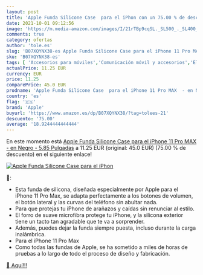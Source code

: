 ```yaml
---
layout: post
title: 'Apple Funda Silicone Case  para el iPhon con un 75.00 % de descuento'
date: 2021-10-01 09:12:56
image: 'https://m.media-amazon.com/images/I/21rTBp9cqSL._SL500_._SL400_.jpg'
comments: true
category: ofertas
author: 'tole.es'
slug: 'B07XQYNX38-es Apple Funda Silicone Case para el iPhone 11 Pro MAX - en...'
sku: 'B07XQYNX38-es'
tags: [ 'Accesorios para móviles','Comunicación móvil y accesorios','Electrónica','Fundas y carcasas para teléfonos móviles','apple','iphone', ]
actualPrice: 11.25 EUR
currency: EUR
price: 11.25
comparePrice: 45.0 EUR
prodname: 'Apple Funda Silicone Case  para el iPhone 11 Pro MAX  - en Negro - 5.85 Pulgadas'
country: 'es'
flag: '🇪🇸'
brand: 'Apple'
buyurl: 'https://www.amazon.es/dp/B07XQYNX38/?tag=tolees-21'
descuento: '75.00'
average: '18.9244444444444'
---
```


En este momento está [Apple Funda Silicone Case  para el iPhone 11 Pro MAX  - en Negro - 5.85 Pulgadas](https://www.amazon.es/dp/B07XQYNX38/?tag=tolees-21) a 11.25 EUR (original: 45.0 EUR) (75.00 %  de descuento) en el siguiente enlace!

[![Apple Funda Silicone Case  para el iPhon](https://m.media-amazon.com/images/I/21rTBp9cqSL._SL500_._SL400_.jpg)](https://www.amazon.es/dp/B07XQYNX38/?tag=tolees-21)

🔎:

- Esta funda de silicona, diseñada especialmente por Apple para el iPhone 11 Pro Max, se adapta perfectamente a los botones de volumen, el botón lateral y las curvas del teléfono sin abultar nada.
- Para que protejas tu iPhone de arañazos y caídas sin renunciar al estilo.
- El forro de suave microfibra protege tu iPhone, y la silicona exterior tiene un tacto tan agradable que te va a sorprender.
- Además, puedes dejar la funda siempre puesta, incluso durante la carga inalámbrica.
- Para el iPhone 11 Pro Max
- Como todas las fundas de Apple, se ha sometido a miles de horas de pruebas a lo largo de todo el proceso de diseño y fabricación.

[🛒 Aquí!!!](https://www.amazon.es/dp/B07XQYNX38/?tag=tolees-21)
